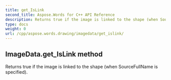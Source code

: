```yaml
---
title: get_IsLink
second_title: Aspose.Words for C++ API Reference
description: Returns true if the image is linked to the shape (when SourceFullName is specified). 
type: docs
weight: 0
url: /cpp/aspose.words.drawing/imagedata/get_islink/
---
```

## ImageData.get_IsLink method


Returns true if the image is linked to the shape (when SourceFullName is specified). 

